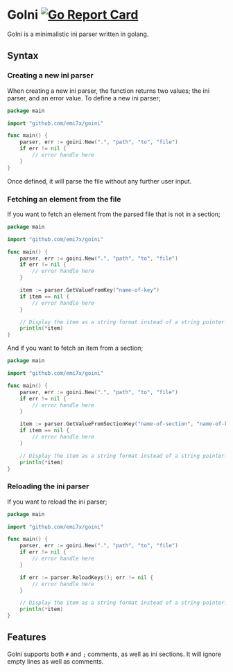 # GoIni [![Go Report Card](https://goreportcard.com/badge/github.com/emi7x/goini)](https://goreportcard.com/report/github.com/emi7x/goini)

GoIni is a minimalistic ini parser written in golang.

## Syntax

### Creating a new ini parser

When creating a new ini parser, the function returns two values; the ini parser, and an error value. To define a new ini parser;

```go
package main

import "github.com/emi7x/goini"

func main() {
    parser, err := goini.New(".", "path", "to", "file")
    if err != nil {
        // error handle here
    }
}
```

Once defined, it will parse the file without any further user input.

### Fetching an element from the file

If you want to fetch an element from the parsed file that is not in a section;

```go
package main

import "github.com/emi7x/goini"

func main() {
    parser, err := goini.New(".", "path", "to", "file")
    if err != nil {
        // error handle here
    }

    item := parser.GetValueFromKey("name-of-key")
    if item == nil {
        // error handle here
    }

    // Display the item as a string format instead of a string pointer.
    println(*item)
}
```

And if you want to fetch an item from a section;

```go
package main

import "github.com/emi7x/goini"

func main() {
    parser, err := goini.New(".", "path", "to", "file")
    if err != nil {
        // error handle here
    }

    item := parser.GetValueFromSectionKey("name-of-section", "name-of-key")
    if item == nil {
        // error handle here
    }

    // Display the item as a string format instead of a string pointer.
    println(*item)
}
```

### Reloading the ini parser

If you want to reload the ini parser;

```go
package main

import "github.com/emi7x/goini"

func main() {
    parser, err := goini.New(".", "path", "to", "file")
    if err != nil {
        // error handle here
    }

    if err := parser.ReloadKeys(); err != nil {
        // error handle here
    }

    // Display the item as a string format instead of a string pointer.
    println(*item)
}
```

## Features

GoIni supports both `#` and `;` comments, as well as ini sections. It will ignore empty lines as well as comments.
